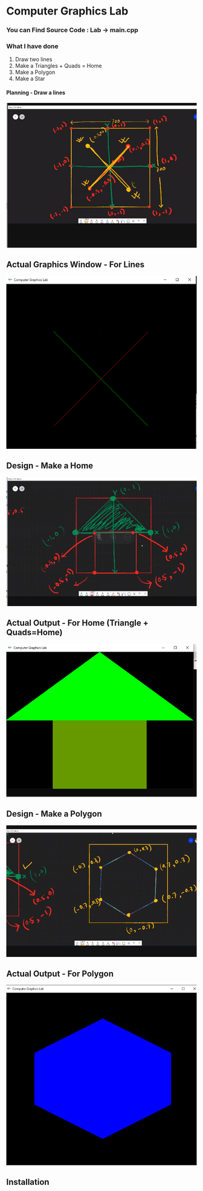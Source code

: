 # Computer Graphics Lab
### You can Find Source Code : Lab -> main.cpp
### What I have done 
1. Draw two lines
2. Make a Triangles + Quads = Home
3. Make a Polygon 
4. Make a Star

#### Planning - Draw a lines 
![Draw Lines](Create_Lines_on_OpenGL.PNG)
## Actual Graphics Window - For Lines
![Draw Lines](Lines.PNG)
## Design - Make a Home 
![Draw Lines](Make_A_home_plan_Design.PNG)
## Actual Output - For Home (Triangle + Quads=Home)
![Draw Lines](Triangle_plus_Quads_equal=Home.PNG)
## Design - Make a Polygon
![Draw Lines](Make_a_polygon_design.PNG)
## Actual Output - For Polygon
![Draw Lines](Polygon_Actual_Output.PNG)
## Installation 
